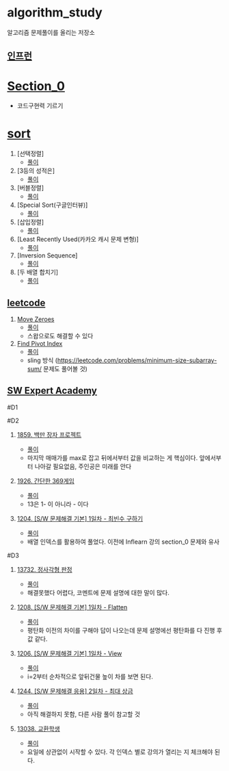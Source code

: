 # algorithm_study
알고리즘 문제풀이를 올리는 저장소

## [인프런](https://www.inflearn.com/)

# [Section_0](https://github.com/shindoyeon/algorithm_study/tree/master/inflearn/section_0)
   - 코드구현력 기르기
# [sort](https://github.com/shindoyeon/algorithm_study/tree/master/inflearn/sort)
1. [선택정렬]
   - [풀이](https://github.com/shindoyeon/algorithm_study/tree/master/inflearn/sort/solution_31)
2. [3등의 성적은]
   - [풀이](https://github.com/shindoyeon/algorithm_study/tree/master/inflearn/sort/solution_32)
3. [버블정렬]
   - [풀이](https://github.com/shindoyeon/algorithm_study/tree/master/inflearn/sort/solution_33)
4. [Special Sort(구글인터뷰)]
   - [풀이](https://github.com/shindoyeon/algorithm_study/tree/master/inflearn/sort/solution_34)
5. [삽입정렬]
   - [풀이](https://github.com/shindoyeon/algorithm_study/tree/master/inflearn/sort/solution_35)
6. [Least Recently Used(카카오 캐시 문제 변형)]
   - [풀이](https://github.com/shindoyeon/algorithm_study/tree/master/inflearn/sort/solution_36)
7. [Inversion Sequence]
   - [풀이](https://github.com/shindoyeon/algorithm_study/tree/master/inflearn/sort/solution_37)
8. [두 배열 합치기]
   - [풀이](https://github.com/shindoyeon/algorithm_study/tree/master/inflearn/sort/solution_39)
   
## [leetcode](https://leetcode.com/)

1. [Move Zeroes](https://leetcode.com/problems/move-zeroes/)
   - [풀이](https://github.com/shindoyeon/algorithm_study/blob/master/leetcode/moveZeroes.cpp)
   - 스왑으로도 해결할 수 있다
2. [Find Pivot Index](https://leetcode.com/problems/find-pivot-index/)
   - [풀이](https://github.com/shindoyeon/algorithm_study/blob/master/leetcode/pivotIndex.cpp)
   - sling 방식 (https://leetcode.com/problems/minimum-size-subarray-sum/ 문제도 풀어볼 것) 

## [SW Expert Academy](https://swexpertacademy.com/main/main.do)

#D1

#D2
1. [1859. 백만 장자 프로젝트](https://swexpertacademy.com/main/code/problem/problemDetail.do?contestProbId=AV5LrsUaDxcDFAXc)
   - [풀이](https://github.com/shindoyeon/algorithm_study/blob/master/SW%20Expert%20Academy/1859%EB%B2%88/code.cpp)
   - 마지막 매매가를 max로 잡고 뒤에서부터 값을 비교하는 게 핵심이다. 앞에서부터 나아갈 필요없음, 주인공은 미래를 안다

2. [1926. 간단한 369게임](https://swexpertacademy.com/main/code/problem/problemDetail.do?contestProbId=AV5PTeo6AHUDFAUq)
   - [풀이](https://github.com/shindoyeon/algorithm_study/blob/master/SW%20Expert%20Academy/1926%EB%B2%88/code.cpp)
   - 13은 1- 이 아니라 - 이다

3. [1204. [S/W 문제해결 기본] 1일차 - 최빈수 구하기](https://swexpertacademy.com/main/code/problem/problemDetail.do?contestProbId=AV13zo1KAAACFAYh)
   - [풀이](https://github.com/shindoyeon/algorithm_study/blob/be9a0f9dc24435f01d3262e172bd62dd6d8efd3a/SW%20Expert%20Academy/1204.%20%5BS:W%20%E1%84%86%E1%85%AE%E1%86%AB%E1%84%8C%E1%85%A6%E1%84%92%E1%85%A2%E1%84%80%E1%85%A7%E1%86%AF%20%E1%84%80%E1%85%B5%E1%84%87%E1%85%A9%E1%86%AB%5D%201%E1%84%8B%E1%85%B5%E1%86%AF%E1%84%8E%E1%85%A1%20-%20%E1%84%8E%E1%85%AC%E1%84%87%E1%85%B5%E1%86%AB%E1%84%89%E1%85%AE%20%E1%84%80%E1%85%AE%E1%84%92%E1%85%A1%E1%84%80%E1%85%B5/code.cpp)
   - 배열 인덱스를 활용하여 풀었다. 이전에 Inflearn 강의 section_0 문제와 유사 
   
#D3

1. [13732. 정사각형 판정](https://swexpertacademy.com/main/code/problem/problemDetail.do?submitFilterYn=Y&contestProbId=AX8BAN1qTwoDFARO&categoryId=AX8BAN1qTwoDFARO&categoryType=CODE&problemTitle=&orderBy=FIRST_REG_DATETIME&selectCodeLang=ALL&select-1=S&pageSize=10&pageIndex=1)
   - [풀이](https://github.com/shindoyeon/algorithm_study/blob/master/SW%20Expert%20Academy/%EC%A0%95%EC%82%AC%EA%B0%81%ED%98%95%ED%8C%90%EC%A0%95/code.cpp)
   - 해결못했다 어렵다, 코멘트에 문제 설명에 대한 말이 많다.

2. [1208. [S/W 문제해결 기본] 1일차 - Flatten](https://swexpertacademy.com/main/code/problem/problemDetail.do?contestProbId=AV139KOaABgCFAYh)
   - [풀이](https://github.com/shindoyeon/algorithm_study/blob/master/SW%20Expert%20Academy/1208.%20%5BS:W%20%EB%AC%B8%EC%A0%9C%ED%95%B4%EA%B2%B0%20%EA%B8%B0%EB%B3%B8%5D%201%EC%9D%BC%EC%B0%A8%20-%20Flatten/code.cpp)
   - 평탄화 이전의 차이를 구해야 답이 나오는데 문제 설명에선 평탄화를 다 진행 후 값 같다.

3. [1206. [S/W 문제해결 기본] 1일차 - View](https://swexpertacademy.com/main/code/problem/problemDetail.do?contestProbId=AV134DPqAA8CFAYh)
   - [풀이](https://github.com/shindoyeon/algorithm_study/blob/be9a0f9dc24435f01d3262e172bd62dd6d8efd3a/SW%20Expert%20Academy/1206.%20%5BS:W%20%EB%AC%B8%EC%A0%9C%ED%95%B4%EA%B2%B0%20%EA%B8%B0%EB%B3%B8%5D%201%EC%9D%BC%EC%B0%A8%20-%20View/code.cpp)
   -  i=2부터 순차적으로 앞뒤건물 높이 차를 보면 된다. 

4. [1244. [S/W 문제해결 응용] 2일차 - 최대 상금](https://swexpertacademy.com/main/code/problem/problemDetail.do?contestProbId=AV15Khn6AN0CFAYD)
   - [풀이](https://github.com/shindoyeon/algorithm_study/blob/be9a0f9dc24435f01d3262e172bd62dd6d8efd3a/SW%20Expert%20Academy/1244.%20%5BS:W%20%EB%AC%B8%EC%A0%9C%ED%95%B4%EA%B2%B0%20%EC%9D%91%EC%9A%A9%5D%202%EC%9D%BC%EC%B0%A8%20-%20%EC%B5%9C%EB%8C%80%20%EC%83%81%EA%B8%88/code.cpp)
   -  아직 해결하지 못함, 다른 사람 풀이 참고할 것

5. [13038. 교환학생](https://swexpertacademy.com/main/code/problem/problemDetail.do?problemLevel=3&contestProbId=AXxNn6GaPW4DFASZ&categoryId=AXxNn6GaPW4DFASZ&categoryType=CODE&problemTitle=&orderBy=FIRST_REG_DATETIME&selectCodeLang=CCPP&select-1=3&pageSize=10&pageIndex=1)
   - [풀이](https://github.com/shindoyeon/algorithm_study/blob/26bd1aefe1b905804950cc75224635df5ffdb241/SW%20Expert%20Academy/13038.%20%EA%B5%90%ED%99%98%ED%95%99%EC%83%9D/code.cpp)
   -  요일에 상관없이 시작할 수 있다. 각 인덱스 별로 강의가 열리는 지 체크해야 된다.

